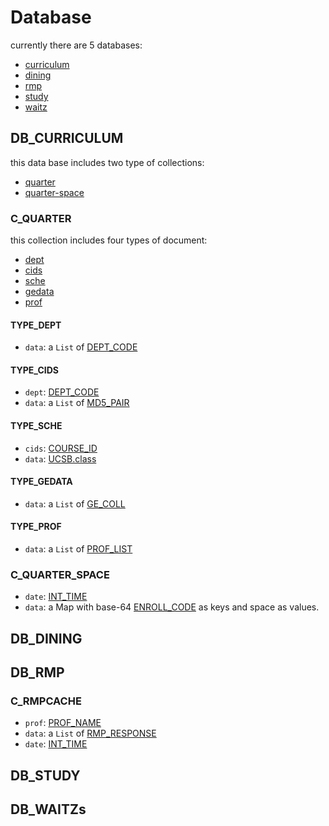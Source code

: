 # Database
currently there are 5 databases:
- [curriculum](#db_curriculum)
- [dining](#db_dining)
- [rmp](#db_rmp)
- [study](#db_study)
- [waitz](#db_waitz)

## DB_CURRICULUM
this data base includes two type of collections:
- [quarter](#c_quarter)
- [quarter-space](#c_quarter_space)

### C_QUARTER
this collection includes four types of document:
- [dept](#type_dept)
- [cids](#type_cids)
- [sche](#type_sche)
- [gedata](#type_gedata)
- [prof](#type_prof)

#### TYPE_DEPT
- `data`: a `List` of [DEPT_CODE](./api.md#dept_code)

#### TYPE_CIDS
- `dept`: [DEPT_CODE](./api.md#dept_code)
- `data`: a `List` of [MD5_PAIR](./api.md#md5_pair)

#### TYPE_SCHE
- `cids`: [COURSE_ID](./api.md#course_id)
- `data`: [UCSB.class](./api.md#ucsbclass)

#### TYPE_GEDATA
- `data`: a `List` of [GE_COLL](./api.md#ge_coll)

#### TYPE_PROF
- `data`: a `List` of [PROF_LIST](./api.md#prof_list)

### C_QUARTER_SPACE
- `date`: [INT_TIME](./api.md#int_time)
- `data`: a Map with base-64 [ENROLL_CODE](./api.md#enroll_code) as keys and space as values.

## DB_DINING

## DB_RMP

### C_RMPCACHE
- `prof`: [PROF_NAME](./api.md#prof_name)
- `data`: a `List` of [RMP_RESPONSE](./api.md#rmp_response)
- `date`: [INT_TIME](./api.md#int_time)

## DB_STUDY

## DB_WAITZs